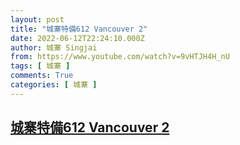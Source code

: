 ```yaml
---
layout: post
title: "城寨特備612 Vancouver 2"
date: 2022-06-12T22:24:10.000Z
author: 城寨 Singjai
from: https://www.youtube.com/watch?v=9vHTJH4H_nU
tags: [ 城寨 ]
comments: True
categories: [ 城寨 ]
---
```

<!--1655072650000-->
[城寨特備612 Vancouver 2](https://www.youtube.com/watch?v=9vHTJH4H_nU)
------

<div>

</div>
